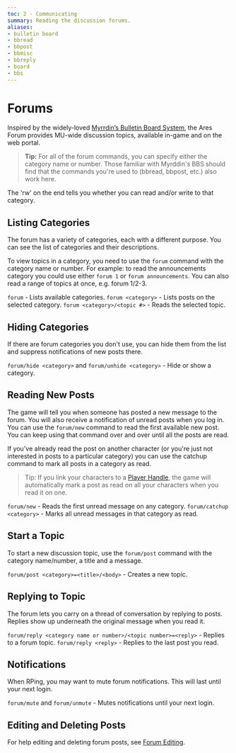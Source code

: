 ```yaml
---
toc: 2 - Communicating
summary: Reading the discussion forums.
aliases:
- bulletin board
- bbread
- bbpost
- bbmisc
- bbreply
- board
- bbs
---
```

# Forums

Inspired by the widely-loved [Myrrdin’s Bulletin Board System](http://www.firstmagic.com/~merlin/mushcode/mc.bb.html), the Ares Forum provides MU-wide discussion topics, available in-game and on the web portal.

> **Tip:** For all of the forum commands, you can specify either the category name or number.  Those familiar with Myrddin's BBS should find that the commands you're used to (bbread, bbpost, etc.) also work here.

The 'rw' on the end tells you whether you can read and/or write to that category.

## Listing Categories

The forum has a variety of categories, each with a different purpose.  You can see the list of categories and their descriptions.

To view topics in a category, you need to use the `forum` command with the category name or number.  For example: to read the announcements category you could use either `forum 1` or `forum announcements`.  You can also read a range of topics at once, e.g. forum 1/2-3.

`forum` - Lists available categories.
`forum <category>` - Lists posts on the selected category.
`forum <category>/<topic #>` - Reads the selected topic.  
  
## Hiding Categories

If there are forum categories you don't use, you can hide them from the list and suppress notifications of new posts there.

`forum/hide <category>` and `forum/unhide <category>` - Hide or show a category.

## Reading New Posts

The game will tell you when someone has posted a new message to the forum.  You will also receive a notification of unread posts when you log in.  You can use the `forum/new` command to read the first available new post.  You can keep using that command over and over until all the posts are read.

If you've already read the post on another character (or you're just not interested in posts to a particular category) you can use the catchup command to mark all posts in a category as read.

> Tip:  If you link your characters to a [Player Handle](/help/handles), the game will automatically mark a post as read on all your characters when you read it on one.

`forum/new` - Reads the first unread message on any category.
`forum/catchup <category>` - Marks all unread messages in that category as read.

## Start a Topic

To start a new discussion topic, use the `forum/post` command with the category name/number, a title and a message.

`forum/post <category>=<title>/<body>` - Creates a new topic.

## Replying to Topic

The forum lets you carry on a thread of conversation by replying to posts.  Replies show up underneath the original message when you read it.

`forum/reply <category name or number>/<topic number>=<reply>` - Replies to a forum topic.
`forum/reply <reply>` - Replies to the last post you read.
  
## Notifications

When RPing, you may want to mute forum notifications.  This will last until your next login.

`forum/mute` and `forum/unmute` - Mutes notifications until your next login.

## Editing and Deleting Posts

For help editing and deleting forum posts, see [Forum Editing](/help/forum_edit).